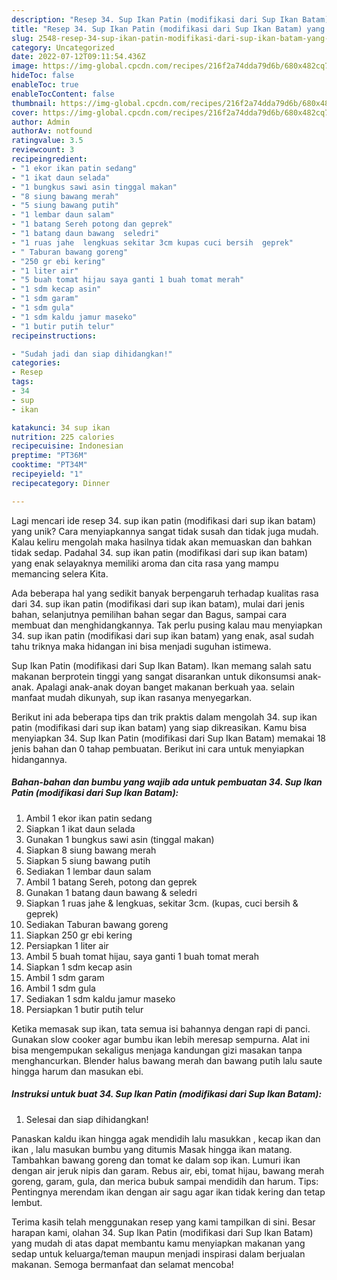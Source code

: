 ```yaml
---
description: "Resep 34. Sup Ikan Patin (modifikasi dari Sup Ikan Batam) yang Bisa Manjain Lidah"
title: "Resep 34. Sup Ikan Patin (modifikasi dari Sup Ikan Batam) yang Bisa Manjain Lidah"
slug: 2548-resep-34-sup-ikan-patin-modifikasi-dari-sup-ikan-batam-yang-bisa-manjain-lidah
category: Uncategorized
date: 2022-07-12T09:11:54.436Z
image: https://img-global.cpcdn.com/recipes/216f2a74dda79d6b/680x482cq70/34-sup-ikan-patin-modifikasi-dari-sup-ikan-batam-foto-resep-utama.jpg
hideToc: false
enableToc: true
enableTocContent: false
thumbnail: https://img-global.cpcdn.com/recipes/216f2a74dda79d6b/680x482cq70/34-sup-ikan-patin-modifikasi-dari-sup-ikan-batam-foto-resep-utama.jpg
cover: https://img-global.cpcdn.com/recipes/216f2a74dda79d6b/680x482cq70/34-sup-ikan-patin-modifikasi-dari-sup-ikan-batam-foto-resep-utama.jpg
author: Admin
authorAv: notfound
ratingvalue: 3.5
reviewcount: 3
recipeingredient:
- "1 ekor ikan patin sedang"
- "1 ikat daun selada"
- "1 bungkus sawi asin tinggal makan"
- "8 siung bawang merah"
- "5 siung bawang putih"
- "1 lembar daun salam"
- "1 batang Sereh potong dan geprek"
- "1 batang daun bawang  seledri"
- "1 ruas jahe  lengkuas sekitar 3cm kupas cuci bersih  geprek"
- " Taburan bawang goreng"
- "250 gr ebi kering"
- "1 liter air"
- "5 buah tomat hijau saya ganti 1 buah tomat merah"
- "1 sdm kecap asin"
- "1 sdm garam"
- "1 sdm gula"
- "1 sdm kaldu jamur maseko"
- "1 butir putih telur"
recipeinstructions:

- "Sudah jadi dan siap dihidangkan!"
categories:
- Resep
tags:
- 34
- sup
- ikan

katakunci: 34 sup ikan 
nutrition: 225 calories
recipecuisine: Indonesian
preptime: "PT36M"
cooktime: "PT34M"
recipeyield: "1"
recipecategory: Dinner

---
```





Lagi mencari ide resep 34. sup ikan patin (modifikasi dari sup ikan batam) yang unik? Cara menyiapkannya sangat tidak susah dan tidak juga mudah. Kalau keliru mengolah maka hasilnya tidak akan memuaskan dan bahkan tidak sedap. Padahal 34. sup ikan patin (modifikasi dari sup ikan batam) yang enak selayaknya memiliki aroma dan cita rasa yang mampu memancing selera Kita.





Ada beberapa hal yang sedikit banyak berpengaruh terhadap kualitas rasa dari 34. sup ikan patin (modifikasi dari sup ikan batam), mulai dari jenis bahan, selanjutnya pemilihan bahan segar dan Bagus, sampai cara membuat dan menghidangkannya. Tak perlu pusing kalau mau menyiapkan 34. sup ikan patin (modifikasi dari sup ikan batam) yang enak,      asal sudah tahu triknya maka hidangan ini bisa menjadi suguhan istimewa.














Sup Ikan Patin (modifikasi dari Sup Ikan Batam). Ikan memang salah satu makanan berprotein tinggi yang sangat disarankan untuk dikonsumsi anak-anak. Apalagi anak-anak doyan banget makanan berkuah yaa. selain manfaat mudah dikunyah, sup ikan rasanya menyegarkan.






Berikut ini ada beberapa tips dan trik praktis dalam mengolah 34. sup ikan patin (modifikasi dari sup ikan batam) yang siap dikreasikan. Kamu bisa menyiapkan 34. Sup Ikan Patin (modifikasi dari Sup Ikan Batam) memakai 18 jenis bahan dan 0 tahap pembuatan. Berikut ini cara untuk menyiapkan hidangannya.

<!--inarticleads1-->

##### Bahan-bahan dan bumbu yang wajib ada untuk pembuatan 34. Sup Ikan Patin (modifikasi dari Sup Ikan Batam):

1. Ambil 1 ekor ikan patin sedang
1. Siapkan 1 ikat daun selada
1. Gunakan 1 bungkus sawi asin (tinggal makan)
1. Siapkan 8 siung bawang merah
1. Siapkan 5 siung bawang putih
1. Sediakan 1 lembar daun salam
1. Ambil 1 batang Sereh, potong dan geprek
1. Gunakan 1 batang daun bawang &amp; seledri
1. Siapkan 1 ruas jahe &amp; lengkuas, sekitar 3cm. (kupas, cuci bersih &amp; geprek)
1. Sediakan  Taburan bawang goreng
1. Siapkan 250 gr ebi kering
1. Persiapkan 1 liter air
1. Ambil 5 buah tomat hijau, saya ganti 1 buah tomat merah
1. Siapkan 1 sdm kecap asin
1. Ambil 1 sdm garam
1. Ambil 1 sdm gula
1. Sediakan 1 sdm kaldu jamur maseko
1. Persiapkan 1 butir putih telur


Ketika memasak sup ikan, tata semua isi bahannya dengan rapi di panci. Gunakan slow cooker agar bumbu ikan lebih meresap sempurna. Alat ini bisa mengempukan sekaligus menjaga kandungan gizi masakan tanpa menghancurkan. Blender halus bawang merah dan bawang putih lalu saute hingga harum dan masukan ebi. 

<!--inarticleads2-->

##### Instruksi untuk buat 34. Sup Ikan Patin (modifikasi dari Sup Ikan Batam):


1. Selesai dan siap dihidangkan!

Panaskan kaldu ikan hingga agak mendidih lalu masukkan , kecap ikan dan ikan , lalu masukan bumbu yang ditumis Masak hingga ikan matang. Tambahkan bawang goreng dan tomat ke dalam sop ikan. Lumuri ikan dengan air jeruk nipis dan garam. Rebus air, ebi, tomat hijau, bawang merah goreng, garam, gula, dan merica bubuk sampai mendidih dan harum. Tips: Pentingnya merendam ikan dengan air sagu agar ikan tidak kering dan tetap lembut. 

Terima kasih telah menggunakan resep yang kami tampilkan di sini. Besar harapan kami, olahan 34. Sup Ikan Patin (modifikasi dari Sup Ikan Batam) yang mudah di atas dapat membantu kamu menyiapkan makanan yang sedap untuk keluarga/teman maupun menjadi inspirasi dalam berjualan makanan. Semoga bermanfaat dan selamat mencoba!
